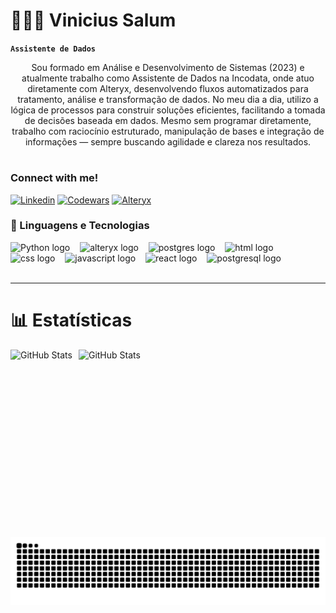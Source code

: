 # 👩🏻‍💻 Vinicius Salum

**`Assistente de Dados`**

<p align="center"> Sou formado em Análise e Desenvolvimento de Sistemas (2023) e atualmente trabalho como Assistente de Dados na Incodata, onde atuo diretamente com Alteryx, desenvolvendo fluxos automatizados para tratamento, análise e transformação de dados.
No meu dia a dia, utilizo a lógica de processos para construir soluções eficientes, facilitando a tomada de decisões baseada em dados. Mesmo sem programar diretamente, trabalho com raciocínio estruturado, manipulação de bases e integração de informações — sempre buscando agilidade e clareza nos resultados.

#

<img align="right" alt="" height="200px" src="https://media4.giphy.com/media/v1.Y2lkPTc5MGI3NjExa3Q4ZTFhYWowZHZnYjBpbXBzdDNuZ3hubjMwNDZhbG9na3M0OG5nZyZlcD12MV9pbnRlcm5hbF9naWZfYnlfaWQmY3Q9Zw/78XCFBGOlS6keY1Bil/giphy.gif">

<h3 align="left">Connect with me!</h3>

[![Linkedin](https://img.shields.io/badge/LinkedIn-0077B5?style=for-the-badge&logo=linkedin&logoColor=white)](https://www.linkedin.com/in/vinicius-mendes-salum/)
[![Codewars](https://img.shields.io/badge/Codewars-B1361E.svg?style=for-the-badge&logo=Codewars&logoColor=white)](https://www.codewars.com/users/salumvinicius)
[![Alteryx](https://img.shields.io/badge/Alteryx-0078C0.svg?style=for-the-badge&logo=Alteryx&logoColor=white)](https://community.alteryx.com/t5/user/viewprofilepage/user-id/715041)


<h3 align="left">🤖 Linguagens e Tecnologias</h3>

<div align="left">
  <img src="https://cdn.jsdelivr.net/gh/devicons/devicon@latest/icons/python/python-original.svg" height="25" alt="Python logo"  />
  <img width="8" />
  <img src="https://upload.wikimedia.org/wikipedia/commons/e/ec/Alteryx_logo.svg" height="25" alt="alteryx logo"  />
  <img width="8" />
  <img src="https://cdn.jsdelivr.net/gh/devicons/devicon@latest/icons/postgresql/postgresql-original.svg" height="25" alt="postgres logo"  />
  <img width="8" />
  <img src="https://cdn.jsdelivr.net/gh/devicons/devicon@latest/icons/html5/html5-original.svg" height="25" alt="html logo"  />
  <img width="8" />
  <img src="https://cdn.jsdelivr.net/gh/devicons/devicon@latest/icons/css3/css3-original.svg" height="25" alt="css logo"  />
  <img width="8" />
  <img src="https://cdn.jsdelivr.net/gh/devicons/devicon@latest/icons/javascript/javascript-original.svg" height="25" alt="javascript logo"  />
  <img width="8" />
  <img src="https://cdn.jsdelivr.net/gh/devicons/devicon@latest/icons/react/react-original.svg" height="25" alt="react logo"  />
  <img width="8" />
  <img src="https://cdn.jsdelivr.net/gh/devicons/devicon@latest/icons/vuejs/vuejs-original.svg" height="25" alt="postgresql logo"  />
  <img width="8" />
 </div>


<br/>


---


<h1>📊 Estatísticas</h1>

<div style="display: inline_block">
  <img 
    align="left" 
    alt="GitHub Stats" 
    height="200" 
    style="padding-right: 10px;" 
    src="https://github-readme-stats.vercel.app/api?username=viniciussalum0405&show_icons=true&theme=tokyonight&include_all_commits=true&locale=pt-br" 
  />

<img 
      align="left" 
      alt="GitHub Stats" 
      height="300" 
      src="https://github-readme-stats.vercel.app/api/top-langs/?username=viniciussalum0405&theme=tokyonight&layout=compact&custom_title=Tecnologias&langs_count=9" 
  />
  
</div>

<picture align="center">
  <source media="(prefers-color-scheme: dark)" srcset="https://raw.githubusercontent.com/viniciussalum0405/viniciussalum0405/output/github-contribution-grid-snake-dark.svg">
  <source media="(prefers-color-scheme: light)" srcset="https://raw.githubusercontent.com/viniciussalum0405/viniciussalum0405/output/github-contribution-grid-snake-dark.svg">
  <img align="center" alt="github contribution grid snake animation" src="https://raw.githubusercontent.com/viniciussalum0405/viniciussalum0405/output/github-contribution-grid-snake.svg">
</picture>





